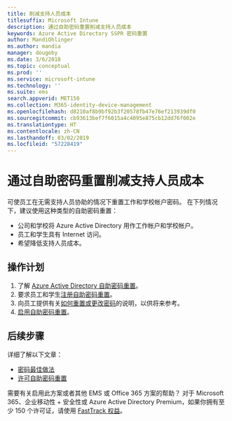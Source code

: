 ```yaml
---
title: 削减支持人员成本
titlesuffix: Microsoft Intune
description: 通过自助密码重置削减支持人员成本
keywords: Azure Active Directory SSPR 密码重置
author: MandiOhlinger
ms.author: mandia
manager: dougeby
ms.date: 3/6/2018
ms.topic: conceptual
ms.prod: ''
ms.service: microsoft-intune
ms.technology: ''
ms.suite: ems
search.appverid: MET150
ms.collection: M365-identity-device-management
ms.openlocfilehash: d8210af8b9bf92b3f20578fb47e76ef213939df0
ms.sourcegitcommit: cb93613bef7f6015a4c4095e875cb12dd76f002e
ms.translationtype: HT
ms.contentlocale: zh-CN
ms.lasthandoff: 03/02/2019
ms.locfileid: "57228419"
---
```

# <a name="reduce-help-desk-costs-with-self-service-password-reset"></a>通过自助密码重置削减支持人员成本

可使员工在无需支持人员协助的情况下重置工作和学校帐户密码。 在下列情况下，建议使用这种类型的自助密码重置：
* 公司和学校将 Azure Active Directory 用作工作帐户和学校帐户。
* 员工和学生具有 Internet 访问。
* 希望降低支持人员成本。

## <a name="action-plan"></a>操作计划

1. 了解 [Azure Active Directory 自助密码重置](https://docs.microsoft.com/azure/active-directory/active-directory-passwords-overview)。 
2. 要求员工和学生[注册自助密码重置](https://docs.microsoft.com/azure/active-directory/active-directory-passwords-reset-register)。
3. 向员工提供有关[如何重置或更改密码](https://docs.microsoft.com/azure/active-directory/active-directory-passwords-update-your-own-password)的说明，以供将来参考。
4. [启用自助密码重置](https://docs.microsoft.com/azure/active-directory/active-directory-passwords-getting-started)。

## <a name="next-steps"></a>后续步骤

详细了解以下文章：
* [密码最佳做法](https://docs.microsoft.com/azure/active-directory/active-directory-secure-passwords) 
* [许可自助密码重置](https://docs.microsoft.com/azure/active-directory/active-directory-secure-passwords)

需要有关启用此方案或者其他 EMS 或 Office 365 方案的帮助？ 对于 Microsoft 365、企业移动性 + 安全性或 Azure Active Directory Premium，如果你拥有至少 150 个许可证，请使用 [FastTrack 权益](https://docs.microsoft.com/enterprise-mobility-security/solutions/enterprise-mobility-fasttrack-program)。
